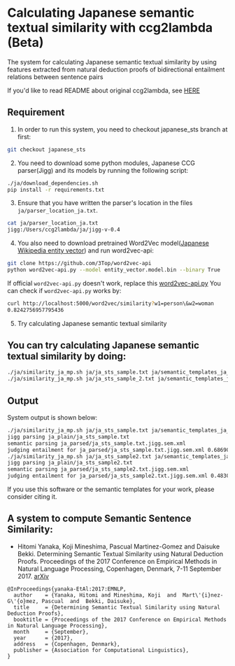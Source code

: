 # Calculating Japanese semantic textual similarity with ccg2lambda (Beta)
The system for calculating Japanese semantic textual similarity by using features extracted from natural deduction proofs of bidirectional entailment relations between sentence pairs

If you'd like to read README about original ccg2lambda, see [HERE](https://github.com/verypluming/ccg2lambda/tree/japanese_sts/README_original.md)

## Requirement
1. In order to run this system, you need to checkout japanese_sts branch at first:

```bash
git checkout japanese_sts
```

2. You need to download some python modules, Japanese CCG parser(Jigg) and its models
by running the following script:
```bash
./ja/download_dependencies.sh
pip install -r requirements.txt
```
3. Ensure that you have written the parser's location in the files `ja/parser_location_ja.txt`.
```bash
cat ja/parser_location_ja.txt
jigg:/Users/ccg2lambda/ja/jigg-v-0.4
```

4. You also need to download pretrained Word2Vec model([Japanese Wikipedia entity vector](http://www.cl.ecei.tohoku.ac.jp/~m-suzuki/jawiki_vector/)) and run word2vec-api:
```bash
git clone https://github.com/3Top/word2vec-api
python word2vec-api.py --model entity_vector.model.bin --binary True
```
If official `word2vec-api.py` doesn't work, replace this [word2vec-api.py](https://github.com/verypluming/ccg2lambda/tree/japanese_sts/scripts/word2vec-api.py) 
You can check if `word2vec-api.py` works by:
```bash
curl http://localhost:5000/word2vec/similarity?w1=person\&w2=woman
0.8242756957795436
```

5. Try calculating Japanese semantic textual similarity
## You can try calculating Japanese semantic textual similarity by doing:

```bash
./ja/similarity_ja_mp.sh ja/ja_sts_sample.txt ja/semantic_templates_ja_event.yaml
./ja/similarity_ja_mp.sh ja/ja_sts_sample_2.txt ja/semantic_templates_ja_event.yaml
```

## Output
System output is shown below:
```bash
./ja/similarity_ja_mp.sh ja/ja_sts_sample.txt ja/semantic_templates_ja_event.yaml
jigg parsing ja_plain/ja_sts_sample.txt
semantic parsing ja_parsed/ja_sts_sample.txt.jigg.sem.xml
judging entailment for ja_parsed/ja_sts_sample.txt.jigg.sem.xml 0.6869064039172997
./ja/similarity_ja_mp.sh ja/ja_sts_sample2.txt ja/semantic_templates_ja_event.yaml
jigg parsing ja_plain/ja_sts_sample2.txt
semantic parsing ja_parsed/ja_sts_sample2.txt.jigg.sem.xml
judging entailment for ja_parsed/ja_sts_sample2.txt.jigg.sem.xml 0.48305262523263526
```


If you use this software or the semantic templates for your work, please consider citing it.
## A system to compute Semantic Sentence Similarity:

* Hitomi Yanaka, Koji Mineshima, Pascual Martinez-Gomez and Daisuke Bekki. Determining Semantic Textual Similarity using Natural Deduction Proofs. Proceedings of the 2017 Conference on Empirical Methods in Natural Language Processing, Copenhagen, Denmark, 7-11 September 2017. [arXiv](https://arxiv.org/pdf/1707.08713.pdf)

```
@InProceedings{yanaka-EtAl:2017:EMNLP,
  author    = {Yanaka, Hitomi and Mineshima, Koji  and  Mart\'{i}nez-G\'{o}mez, Pascual  and  Bekki, Daisuke},
  title     = {Determining Semantic Textual Similarity using Natural Deduction Proofs},
  booktitle = {Proceedings of the 2017 Conference on Empirical Methods in Natural Language Processing},
  month     = {September},
  year      = {2017},
  address   = {Copenhagen, Denmark},
  publisher = {Association for Computational Linguistics},
}
```